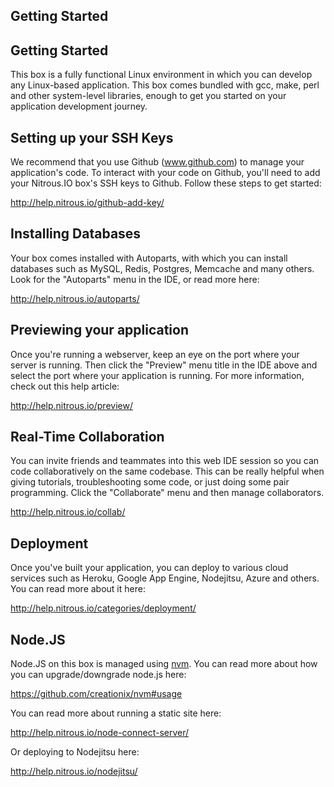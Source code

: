 ## Getting Started

## Getting Started

This box is a fully functional Linux environment in which you can
develop any Linux-based application. This box comes bundled with gcc,
make, perl and other system-level libraries, enough to get you started
on your application development journey.


## Setting up your SSH Keys

We recommend that you use Github (www.github.com) to manage your
application's code. To interact with your code on Github, you'll need to
add your Nitrous.IO box's SSH keys to Github.  Follow these steps to get
started:

http://help.nitrous.io/github-add-key/

## Installing Databases

Your box comes installed with Autoparts, with which you can install
databases such as MySQL, Redis, Postgres, Memcache and many others.
Look for the "Autoparts" menu in the IDE, or read more here:

http://help.nitrous.io/autoparts/

## Previewing your application

Once you're running a webserver, keep an eye on the port where your
server is running.  Then click the "Preview" menu title in the IDE above
and select the port where your application is running. For more
information, check out this help article:

http://help.nitrous.io/preview/

## Real-Time Collaboration

You can invite friends and teammates into this web IDE session so you
can code collaboratively on the same codebase.  This can be really
helpful when giving tutorials, troubleshooting some code, or just doing
some pair programming.  Click the "Collaborate" menu and then manage
collaborators.

http://help.nitrous.io/collab/

## Deployment

Once you've built your application, you can deploy to various
cloud services such as Heroku, Google App Engine, Nodejitsu, Azure and
others.  You can read more about it here:

http://help.nitrous.io/categories/deployment/

## Node.JS

Node.JS on this box is managed using
[nvm](https://github.com/creationix/nvm). You can read more about how
you can upgrade/downgrade node.js here:

https://github.com/creationix/nvm#usage

You can read more about running a static site here:

http://help.nitrous.io/node-connect-server/

Or deploying to Nodejitsu here:

http://help.nitrous.io/nodejitsu/
